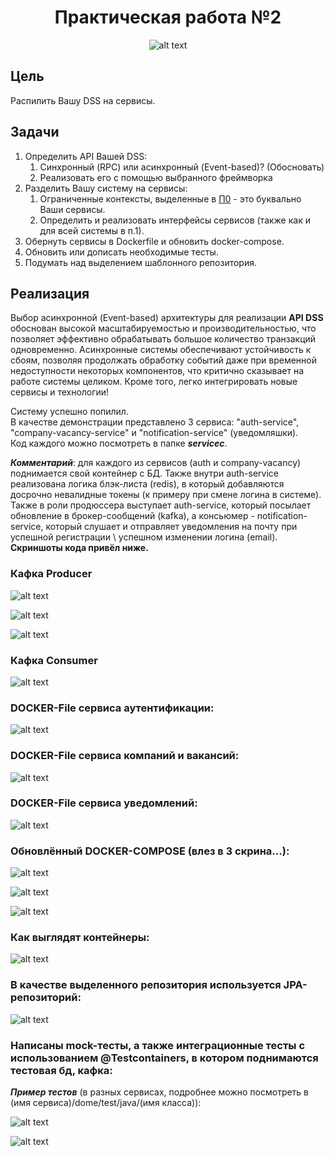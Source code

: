 <div align="center">

# Практическая работа №2

![alt text](resources/kaguya.jpg)

</div>

## Цель

Распилить Вашу DSS на сервисы.

## Задачи

1. Определить API Вашей DSS:
   1. Синхронный (RPC) или асинхронный (Event-based)? (Обосновать)
   2. Реализовать его с помощью выбранного фреймворка
2. Разделить Вашу систему на сервисы:
   1. Ограниченные контексты, выделенные в [П0](./practice0.md) - это буквально Ваши сервисы.
   2. Определить и реализовать интерфейсы сервисов (также как и для всей системы в п.1).
3. Обернуть сервисы в Dockerfile и обновить docker-compose.
4. Обновить или дописать необходимые тесты.
5. Подумать над выделением шаблонного репозитория.

## Реализация

Выбор асинхронной (Event-based) архитектуры для реализации **API DSS** обоснован высокой масштабируемостью и производительностью, что позволяет эффективно обрабатывать большое количество транзакций одновременно. Асинхронные системы обеспечивают устойчивость к сбоям, позволяя продолжать обработку событий даже при временной недоступности некоторых компонентов, что критично сказывает на работе системы целиком. Кроме того, легко интегрировать новые сервисы и технологии!

Систему успешно попилил.   
В качестве демонстрации представлено 3 сервиса: "auth-service", "company-vacancy-service" и "notification-service" (уведомляшки).  
Код каждого можно посмотреть в папке ***servicec***.

***Комментарий***: для каждого из сервисов (auth и company-vacancy) поднимается свой контейнер с БД. Также внутри auth-service реализована логика блэк-листа (redis), в который добавляются досрочно невалидные токены (к примеру при смене логина в системе). Также в роли продюссера выступает auth-service, который посылает обновление в брокер-сообщений (kafka), а консьюмер - notification-service, который слушает и отправляет уведомления на почту при успешной регистрации \ успешном изменении логина (email).   
**Скриншоты кода привёл ниже.**

### Кафка Producer

![alt text](resources/kafka-produccer.png)

![alt text](resources/kafka-prod.png)

![alt text](resources/kafka-prod2.png)

### Кафка Consumer

![alt text](resources/nof-service.png)


### DOCKER-File сервиса аутентификации:

![alt text](resources/docker-auth.png)

### DOCKER-File сервиса компаний и вакансий:

![alt text](resources/docker-comp.png)

### DOCKER-File сервиса уведомлений:

![alt text](resources/docker-notific.png)

### Обновлённый DOCKER-COMPOSE (влез в 3 скрина...):

![alt text](resources/dock-compos.png)

![alt text](resources/docker-comp2.png)

![alt text](resources/docker-comp3.png)

### Как выглядят контейнеры:

![alt text](resources/docker-cont.png)

### В качестве выделенного репозитория используется JPA-репозиторий:

![alt text](resources/jpa.png)

### Написаны mock-тесты, а также интеграционные тесты с использованием @Testcontainers, в котором поднимаются тестовая бд, кафка:

***Пример тестов*** (в разных сервисах, подробнее можно посмотреть в (имя сервиса)/dome/test/java/(имя класса)):

![alt text](resources/test1.png)

![alt text](resources/test2.png)
